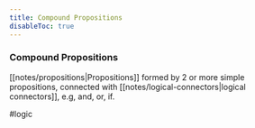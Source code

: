 ```yaml
---
title: Compound Propositions
disableToc: true
---
```


### Compound Propositions
[[notes/propositions|Propositions]] formed by 2 or more simple propositions, connected with [[notes/logical-connectors|logical connectors]], e.g, and, or, if.

#logic 
